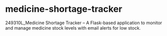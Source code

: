 # medicine-shortage-tracker
249310L_Medicine Shortage Tracker – A Flask-based application to monitor and manage medicine stock levels with email alerts for low stock.
